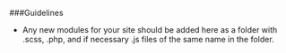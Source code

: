 ###Guidelines

- Any new modules for your site should be added here as a folder with .scss, .php, and if necessary .js files of the same name in the folder.